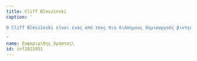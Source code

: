 ```yaml
---
title: Cliff Bleszinski
caption: '

Ο Cliff Bleszinski είναι ένας από τους πιο διάσημους δημιουργούς βιντεοπαιχνιδιών από την Αμερική και γεννήθηκε στις 12 Φεβρουαρίου του 1975 στην Βοστώνη. Από μικρή ηλικία έφτιαχνε παιχνίδια με την γλώσσα Visual Basic και στην ηλικία των 15 κυκλοφόρησε το πρώτο του εμπορικό παιχνίδι με όνομα "The Palace of Deceit", τα αντίγραφα του οποίου διακινούσε μέσω αλληλογραφίας σε floppy disks. Το 1992 ο Bleszinski προσλήφθηκε από την Epic Games αφού έδειξε το παιχνίδι του με όνομα "Dare to Dream" στον διευθύνων σύμβουλο της εταιρίας Tim Sweeney. Το πρώτο παιχνίδι που έφτιαξε στην Epic Games ήταν το Jazz Jackrabbit ,ένα 2d platformer, με την βοήθεια του Arjan Brussee. Όταν το παιχνίδι κυκλοφόρησε το 1994 πούλησε καλύτερα από κάθε άλλο τίτλο της Epic Games. Εκείνο τον καιρό άρχισε να συνεργάζεται με τους Sweeney και James Schmalz στο παιχνίδι Unreal από το οποίο τελικά φτιάχτηκε ολόκληρη σειρά από παιχνίδια. Ο Bleszinski είχε τον ρόλο του επικεφαλής σχεδιαστή στα πρώτα τρία παιχνίδια στην σειρά Gears of War που έχει πουλήσει πάνω από 22 εκατομμύρια αντίγραφα και έχει φέρει πάνω από ένα δισεκατομμύριο σε κέρδη για την εταιρία μέχρι τον Ιούνιο του 2014. Στις 3 Οκτωβρίου του 2012 ο Bleszinski ανακοίνωσε την αποχώρηση του από την Epic Games μιας και ήθελε ένα διάλειμμα από την δημιουργία παιχνιδιών. Στις 30 Ιουνίου του 2014 ο Bleszinski επέστρεψε στην δημιουργία παιχνιδιών με το καινούριο του στούντιο "Boss Key Productions". Το στούντιο έφτιαξε δύο παιχνίδια, το "LawBreakers" και το "Radical Heights", που αποδείχτηκαν εμπορικές αποτυχίες και ως αποτέλεσμα η εταιρία έκλεισε τον Μάιο του 2018. Τον Νοέμβριο του 2022 κυκλοφόρησε ένα βιβλίο με όνομα "Control Freak: My Epic Adventure Making Video Games" το οποίο είναι μια αυτοβιογραφία στην ουσία.

'
name: Ευφαριμίδης Χρήστος\
id: inf2021051
---
```

